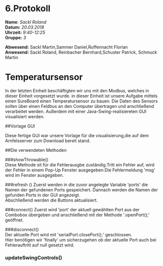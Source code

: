 # 6.Protokoll  
  
  **Name**:  *Sackl Roland*  
  **Datum:** *20.03.2018*  
  **Uhrzeit:** *9:40-12:25*  
  **Gruppe:** *3*  
  
  **Abwesend:**  Sackl Martin,Sammer Daniel,Ruffennacht Florian  
  **Anwesend:**  Sackl Roland, Reinbacher Bernhard,Schuster Patrick, Schmuck Martin   


 # Temperatursensor

In der letzten Einheit beschäftigten wir uns mit den Modbus, welches in dieser Einheit vorgesetzt wurde. in dieser Einheit ist unsere Aufgabe mittels einen SureBoard einen Temperatursensor zu bauen. Die Daten des Sensors sollen über einen Feldbus an den Computer übertragen und anschließend verarbeitet werden. Außerdem mit einer Java-Swing-realisiereten GUI visualisiert werden.  

##Vorlage GUI  

Diese fertige GUI war unsere Vorlage für die visualisierung,die auf dem Arnfelsserver zum Download bereit stand.  

##Die verwendeten Methoden   


###showThrowable()  
Diese Methode sit für die Fehlerausgbe zuständig.Tritt ein Fehler auf, wird der Fehler in einem Pop-Up Fenster ausgegeben.Die Fehlermeldung 'msg' wird im Fenster ausgegeben.



###refresh () 
Zuerst werden in die zuvor angelegte Variable 'ports' die Namen der gefundenen Ports gespeichert. Dannach werden die Namen der gefunden Ports in der GUI angezeigt.  
Abschließend werden die Buttons aktualisiert.  


###connect()
Zuerst wird 'port' der aktuell gewählten Port aus der Combobox übergeben und anschließend mit der Methode  '.openPort();' geöffnet.  

###disconnect()  
Der aktuelle Port wird mit 'serialPort.closePort();' geschlossen.  
Hier benötigen wir 'finally' um sicherzugehen ob der aktuelle Port auch bei Fehlerauftritt auf null gesetzt wird.  


### updateSwingControls()  




